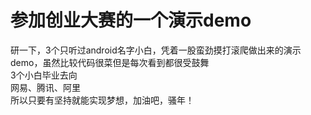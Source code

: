 # 参加创业大赛的一个演示demo
研一下，3个只听过android名字小白，凭着一股蛮劲摸打滚爬做出来的演示demo，虽然比较代码很菜但是每次看到都很受鼓舞<br>
3个小白毕业去向<br>
网易、腾讯、阿里<br>
所以只要有坚持就能实现梦想，加油吧，骚年！

